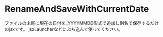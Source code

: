 # RenameAndSaveWithCurrentDate

ファイルの末尾に現在の日付を_YYYYMMDD形式で追加し別名で保存するだけのjsxです。
jsxLauncherなどにぶち込んで使ってください。
